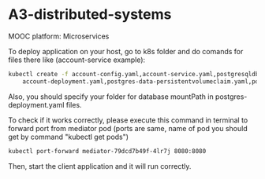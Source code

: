 # A3-distributed-systems

MOOC platform: Microservices 

To deploy application on your host, go to k8s folder and do comands for files there like (account-service example):
```bash
kubectl create -f account-config.yaml,account-service.yaml,postgresqldb-deployment.yaml, \
    account-deployment.yaml,postgres-data-persistentvolumeclaim.yaml,postgresqldb-service.yaml
```
Also, you should specify your folder for database mountPath in postgres-deployment.yaml files.

To check if it works correctly, please execute this command in terminal to forward port from mediator pod 
(ports are same, name of pod you should get by command "kubectl get pods")
```bash
kubectl port-forward mediator-79dcd7b49f-4lr7j 8080:8080
```
Then, start the client application and it will run correctly.
